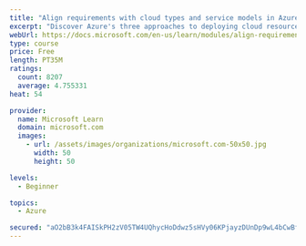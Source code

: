 ```yaml
---
title: "Align requirements with cloud types and service models in Azure"
excerpt: "Discover Azure's three approaches to deploying cloud resources -- public, private, and hybrid -- and learn the difference each makes in your Azure services."
webUrl: https://docs.microsoft.com/en-us/learn/modules/align-requirements-in-azure/
type: course
price: Free
length: PT35M
ratings:
  count: 8207
  average: 4.755331
heat: 54

provider:
  name: Microsoft Learn
  domain: microsoft.com
  images:
    - url: /assets/images/organizations/microsoft.com-50x50.jpg
      width: 50
      height: 50

levels:
  - Beginner

topics:
  - Azure

secured: "aO2bB3k4FAISkPH2zV05TW4UQhycHoDdwz5sHVy06KPjayzDUnDp9wL4bCwBfbvJznPydd+e+CKRSevMUogyB6/6OFEWVddaxtdtaGKmtbRUclb3iZlgS+0qmzsd3J58wPRtHPeOiRR6M393aBl4CJUE5YU1bG4ihnVt9Pt6mXzNlVtKhZFQ3FdEhhxDvQe91ghtaw724XMJGwQ1Fl72It5aQLrFmQPlUnqM6/+hs4kY8JNYY6mEU0RYKiwzLmrhdcNT7ndg68u3MFoL2zfoP54XYEIzy81T8nuDheC2RNzRE9U4BiYew+rDms7KLlTHFUe3SIN+K8+lXQLC2rGLzVmQWyZ4Cm7X7S5pj+MldbgwRxoEgR5IA7yH5fkl5QN401ANuonFhDm9tPo8Y2KNgiuenURl1w/IdLYHga75h4U=;Ok67eca4WqJem0jKTMndOQ=="
---
```


